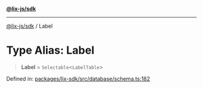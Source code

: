 [**@lix-js/sdk**](../README.md)

***

[@lix-js/sdk](../globals.md) / Label

# Type Alias: Label

> **Label** = `Selectable`\<`LabelTable`\>

Defined in: [packages/lix-sdk/src/database/schema.ts:182](https://github.com/opral/monorepo/blob/e988989a407211f6aa9551fb06720fedf7059729/packages/lix-sdk/src/database/schema.ts#L182)
